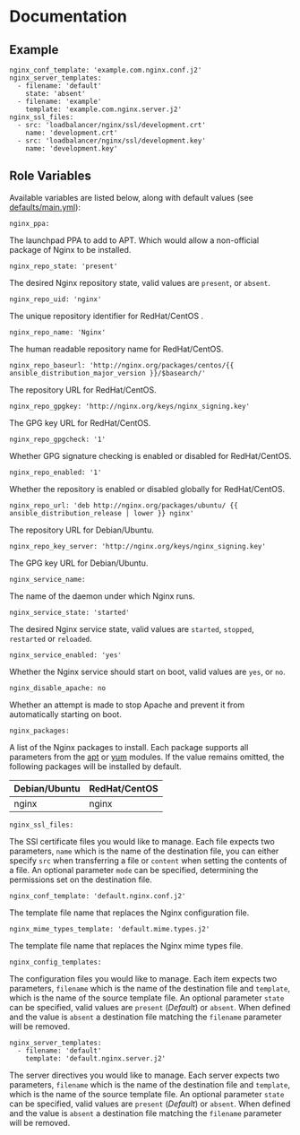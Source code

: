 # Documentation

## Example

```
nginx_conf_template: 'example.com.nginx.conf.j2'
nginx_server_templates:
  - filename: 'default'
    state: 'absent'
  - filename: 'example'
    template: 'example.com.nginx.server.j2'
nginx_ssl_files:
  - src: 'loadbalancer/nginx/ssl/development.crt'
    name: 'development.crt'
  - src: 'loadbalancer/nginx/ssl/development.key'
    name: 'development.key'
```

## Role Variables

Available variables are listed below, along with default values (see [defaults/main.yml](/defaults/main.yml)):

```
nginx_ppa:
```

The launchpad PPA to add to APT. Which would allow a non-official package of Nginx to be installed.

```
nginx_repo_state: 'present'
```

The desired Nginx repository state, valid values are `present`, or `absent`.

```
nginx_repo_uid: 'nginx'
```

The unique repository identifier for RedHat/CentOS .

```
nginx_repo_name: 'Nginx'
```

The human readable repository name for RedHat/CentOS.

```
nginx_repo_baseurl: 'http://nginx.org/packages/centos/{{ ansible_distribution_major_version }}/$basearch/'
```

The repository URL for RedHat/CentOS.

```
nginx_repo_gpgkey: 'http://nginx.org/keys/nginx_signing.key'
```

The GPG key URL for RedHat/CentOS.

```
nginx_repo_gpgcheck: '1'
```

Whether GPG signature checking is enabled or disabled for RedHat/CentOS.

```
nginx_repo_enabled: '1'
```

Whether the repository is enabled or disabled globally for RedHat/CentOS.

```
nginx_repo_url: 'deb http://nginx.org/packages/ubuntu/ {{ ansible_distribution_release | lower }} nginx'
```

The repository URL for Debian/Ubuntu.


```
nginx_repo_key_server: 'http://nginx.org/keys/nginx_signing.key'
```

The GPG key URL for Debian/Ubuntu.

```
nginx_service_name:
```

The name of the daemon under which Nginx runs.

```
nginx_service_state: 'started'
```

The desired Nginx service state, valid values are `started`, `stopped`, `restarted` or `reloaded`.

```
nginx_service_enabled: 'yes'
```

Whether the Nginx service should start on boot, valid values are `yes`, or `no`.

```
nginx_disable_apache: no
```

Whether an attempt is made to stop Apache and prevent it from automatically starting on boot. 

```
nginx_packages:
```

A list of the Nginx packages to install. Each package supports all parameters from the
[apt](http://docs.ansible.com/ansible/apt_module.html) or [yum](http://docs.ansible.com/ansible/yum_module.html) modules.
If the value remains omitted, the following packages will be installed by default.

| Debian/Ubuntu          | RedHat/CentOS           |
| :--------------------- | :---------------------- |
| nginx                  | nginx                   |

```
nginx_ssl_files:
```

The SSl certificate files you would like to manage. Each file expects two parameters, `name` which is the
name of the destination file, you can either specify `src` when transferring a file or `content` when
setting the contents of a file. An optional parameter `mode` can be specified, determining the permissions
set on the destination file.

```
nginx_conf_template: 'default.nginx.conf.j2'
```

The template file name that replaces the Nginx configuration file.

```
nginx_mime_types_template: 'default.mime.types.j2'
```

The template file name that replaces the Nginx mime types file.

```
nginx_config_templates:
```

The configuration files you would like to manage. Each item expects two parameters, `filename` which is the
name of the destination file and `template`, which is the name of the source template file. An optional
parameter `state` can be specified, valid values are `present` (*Default*) or `absent`. When defined and the value is
`absent` a destination file matching the `filename` parameter will be removed.

```
nginx_server_templates:
  - filename: 'default'
    template: 'default.nginx.server.j2'
```

The server directives you would like to manage. Each server expects two parameters, `filename` which is the
name of the destination file and `template`, which is the name of the source template file. An optional
parameter `state` can be specified, valid values are `present` (*Default*) or `absent`. When defined and the value is
`absent` a destination file matching the `filename` parameter will be removed.